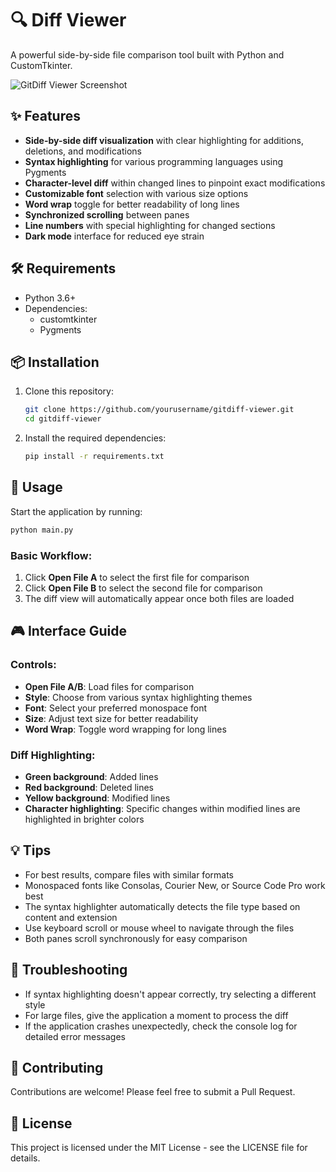 # 🔍 Diff Viewer

A powerful side-by-side file comparison tool built with Python and CustomTkinter.

![GitDiff Viewer Screenshot](https://via.placeholder.com/800x450.png?text=GitDiff+Viewer+Screenshot)

## ✨ Features

- **Side-by-side diff visualization** with clear highlighting for additions, deletions, and modifications
- **Syntax highlighting** for various programming languages using Pygments
- **Character-level diff** within changed lines to pinpoint exact modifications
- **Customizable font** selection with various size options
- **Word wrap** toggle for better readability of long lines
- **Synchronized scrolling** between panes
- **Line numbers** with special highlighting for changed sections
- **Dark mode** interface for reduced eye strain

## 🛠️ Requirements

- Python 3.6+
- Dependencies:
  - customtkinter
  - Pygments

## 📦 Installation

1. Clone this repository:
   ```bash
   git clone https://github.com/yourusername/gitdiff-viewer.git
   cd gitdiff-viewer
   ```

2. Install the required dependencies:
   ```bash
   pip install -r requirements.txt
   ```

## 🚀 Usage

Start the application by running:

```bash
python main.py
```

### Basic Workflow:

1. Click **Open File A** to select the first file for comparison
2. Click **Open File B** to select the second file for comparison
3. The diff view will automatically appear once both files are loaded

## 🎮 Interface Guide

### Controls:
- **Open File A/B**: Load files for comparison
- **Style**: Choose from various syntax highlighting themes
- **Font**: Select your preferred monospace font
- **Size**: Adjust text size for better readability
- **Word Wrap**: Toggle word wrapping for long lines

### Diff Highlighting:
- **Green background**: Added lines
- **Red background**: Deleted lines
- **Yellow background**: Modified lines
- **Character highlighting**: Specific changes within modified lines are highlighted in brighter colors

## 💡 Tips

- For best results, compare files with similar formats
- Monospaced fonts like Consolas, Courier New, or Source Code Pro work best
- The syntax highlighter automatically detects the file type based on content and extension
- Use keyboard scroll or mouse wheel to navigate through the files
- Both panes scroll synchronously for easy comparison

## 🔄 Troubleshooting

- If syntax highlighting doesn't appear correctly, try selecting a different style
- For large files, give the application a moment to process the diff
- If the application crashes unexpectedly, check the console log for detailed error messages

## 🤝 Contributing

Contributions are welcome! Please feel free to submit a Pull Request.

## 📄 License

This project is licensed under the MIT License - see the LICENSE file for details.
